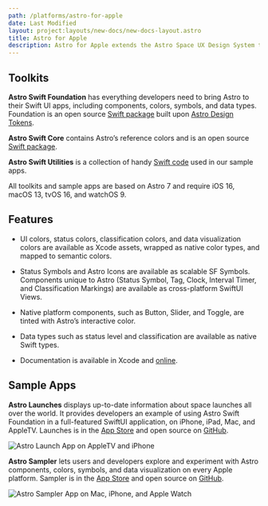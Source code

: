 ```yaml
---
path: /platforms/astro-for-apple
date: Last Modified
layout: project:layouts/new-docs/new-docs-layout.astro
title: Astro for Apple
description: Astro for Apple extends the Astro Space UX Design System to iPhone, iPad, Mac, AppleTV, and Apple Watch.
---
```


## Toolkits

**Astro Swift Foundation** has everything developers need to bring Astro to their Swift UI apps, including components, colors, symbols, and data types. Foundation is an open source [Swift package](https://github.com/RocketCommunicationsInc/AstroSwiftFoundation) built upon [Astro Design Tokens](https://www.astrouxds.com/design-tokens/getting-started/).

**Astro Swift Core** contains Astro’s reference colors and is an open source [Swift package](https://github.com/RocketCommunicationsInc/AstroSwiftCore).

**Astro Swift Utilities** is a collection of handy [Swift code](https://github.com/RocketCommunicationsInc/AstroSwiftUtilities) used in our sample apps.

All toolkits and sample apps are based on Astro 7 and require iOS 16, macOS 13, tvOS 16, and watchOS 9.

## Features

* UI colors, status colors, classification colors, and data visualization colors are available as Xcode assets, wrapped as native color types, and mapped to semantic colors.

* Status Symbols and Astro Icons are available as scalable SF Symbols.
Components unique to Astro (Status Symbol, Tag, Clock, Interval Timer, and Classification Markings) are available as cross-platform SwiftUI Views.

* Native platform components, such as Button, Slider, and Toggle, are tinted with Astro’s interactive color.

* Data types such as status level and classification are available as native Swift types.

* Documentation is available in Xcode and [online](https://rocketcommunicationsinc.github.io/AstroSwiftFoundation/documentation/astroswiftfoundation/).

## Sample Apps

**Astro Launches** displays up-to-date information about space launches all over the world. It provides developers an example of using Astro Swift Foundation in a full-featured SwiftUI application, on iPhone, iPad, Mac, and AppleTV. Launches is in the [App Store](https://apps.apple.com/ca/app/astro-launches/id1555135768) and open source on [GitHub](https://github.com/RocketCommunicationsInc/AstroLaunches).

![Astro Launch App on AppleTV and iPhone](/img/platforms/apple-launches.png)

**Astro Sampler** lets users and developers explore and experiment with Astro components, colors, symbols, and data visualization on every Apple platform. Sampler is in the [App Store](https://apps.apple.com/ca/app/astro-sampler/id1622099101) and open source on [GitHub](https://github.com/RocketCommunicationsInc/AstroSwiftSampler).

![Astro Sampler App on Mac, iPhone, and Apple Watch](/img/platforms/apple-sampler.png)
